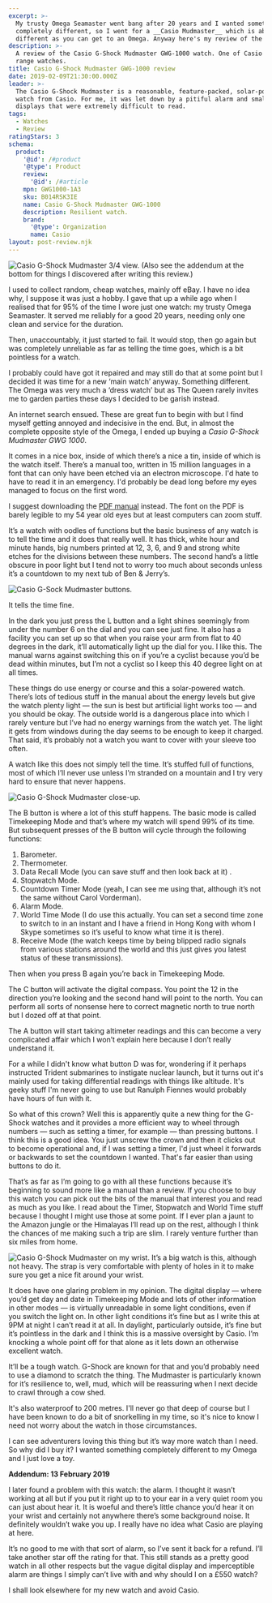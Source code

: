 ```yaml
---
excerpt: >-
  My trusty Omega Seamaster went bang after 20 years and I wanted something
  completely different, so I went for a __Casio Mudmaster__ which is about as
  different as you can get to an Omega. Anyway here's my review of the watch.
description: >-
  A review of the Casio G-Shock Mudmaster GWG-1000 watch. One of Casio's premium
  range watches.
title: Casio G-Shock Mudmaster GWG-1000 review
date: 2019-02-09T21:30:00.000Z
leader: >-
  The Casio G-Shock Mudmaster is a reasonable, feature-packed, solar-powered
  watch from Casio. For me, it was let down by a pitiful alarm and smaller
  displays that were extremely difficult to read.
tags:
  - Watches
  - Review
ratingStars: 3
schema:
  product:
    '@id': /#product
    '@type': Product
    review:
      '@id': /#article
    mpn: GWG1000-1A3
    sku: B014RSK3IE
    name: Casio G-Shock Mudmaster GWG-1000
    description: Resilient watch.
    brand:
      '@type': Organization
      name: Casio
layout: post-review.njk
---
```

 

![Casio G-Shock Mudmaster 3/4 view.](/assets/images/posts/2019/02/2019-02-10-g-shock-34.jpg "class=s50 left|@itemprop=image")
(Also see the addendum at the bottom for things I discovered after writing this review.) 

I used to collect random, cheap watches, mainly off eBay. I have no idea why, I suppose it was just a hobby. I gave that up a while ago when I realised that for 95% of the time I wore just one watch: my trusty Omega Seamaster. It served me reliably for a good 20 years, needing only one clean and service for the duration.

Then, unaccountably, it just started to fail. It would stop, then go again but was completely unreliable as far as telling the time goes, which is a bit pointless for a watch.

I probably could have got it repaired and may still do that at some point but I decided it was time for a new ‘main watch’ anyway. Something different. The Omega was very much a ‘dress watch’ but as The Queen rarely invites me to garden parties these days I decided to be garish instead.

An internet search ensued. These are great fun to begin with but I find myself getting annoyed and indecisive in the end. But, in almost the complete opposite style of the Omega, I ended up buying a *Casio G-Shock Mudmaster GWG 1000*.

It comes in a nice box, inside of which there’s a nice a tin, inside of which is the watch itself. There’s a manual too, written in 15 million languages in a font that can only have been etched via an electron microscope. I'd hate to have to read it in an emergency. I'd probably be dead long before my eyes managed to focus on the first word. 

I suggest downloading the [PDF manual](https://support.casio.com/storage/en/manual/pdf/EN/009/qw5463.pdf) instead. The font on the PDF is barely legible to my 54 year old eyes but at least computers can zoom stuff.

It’s a watch with oodles of functions but the basic business of any watch is to tell the time and it does that really well. It has thick, white hour and minute hands, big numbers printed at 12, 3, 6, and 9 and strong white etches for the divisions between these numbers. The second hand’s a little obscure in poor light but I tend not to worry too much about seconds unless it’s a countdown to my next tub of Ben & Jerry’s.

![Casio G-Sock Mudmaster buttons.](/assets/images/posts/2019/02/2019-02-10-g-shock-buttons.jpg "caption=Casio G-Sock Mudmaster buttons.|title=Casio G-Sock Mudmaster buttons.|@itemprop=image")

It tells the time fine. 

In the dark you just press the L button and a light shines seemingly from under the number 6 on the dial and you can see just fine. It also has a facility you can set up so that when you raise your arm from flat to 40 degrees in the dark, it’ll automatically light up the dial for you. I like this. The manual warns against switching this on if you’re a cyclist because you’d be dead within minutes, but I’m not a cyclist so I keep this 40 degree light on at all times.

These things do use energy or course and this a solar-powered watch. There’s lots of tedious stuff in the manual about the energy levels but give the watch plenty light — the sun is best but artificial light works too — and you should be okay. The outside world is a dangerous place into which I rarely venture but I’ve had no energy warnings from the watch yet. The light it gets from windows during the day seems to be enough to keep it charged. That said, it’s probably not a watch you want to cover with your sleeve too often.

A watch like this does not simply tell the time. It’s stuffed full of functions, most of which I’ll never use unless I’m stranded on a mountain and I try very hard to ensure that never happens.

![Casio G-Shock Mudmaster close-up.](/assets/images/posts/2019/02/2019-02-10-g-shock-close.jpg "caption=Casio G-Shock Mudmaster close-up.|title=Casio G-Shock Mudmaster close-up.|@itemprop=image")

The B button is where a lot of this stuff happens. The basic mode is called Timekeeping Mode and that’s where my watch will spend 99% of its time. But subsequent presses of the B button will cycle through the following functions:

1. Barometer.
2. Thermometer.
3. Data Recall Mode (you can save stuff and then look back at it) .
4. Stopwatch Mode.
5. Countdown Timer Mode (yeah, I can see me using that, although it’s not the same without Carol Vorderman).
6. Alarm Mode.
7. World Time Mode (I do use this actually.  You can set a second time zone to switch to in an instant and I have a friend in Hong Kong with whom I Skype sometimes so it’s useful to know what time it is there).
8. Receive Mode (the watch keeps time by being blipped radio signals from various stations around the world and this just gives you latest status of these transmissions).

Then when you press B again you’re back in Timekeeping Mode.

The C button will activate the digital compass. You point the 12 in the direction you’re looking and the second hand will point to the north. You can perform all sorts of nonsense here to correct magnetic north to true north but I dozed off at that point.

The A button will start taking altimeter readings and this can become a very complicated affair which I won’t explain here because I don’t really understand it.

For a while I didn't know what button D was for, wondering if it perhaps instructed Trident submarines to instigate nuclear launch, but it turns out it's mainly used for taking differential readings with things like altitude. It's geeky stuff I'm never going to use but Ranulph Fiennes would probably have hours of fun with it.

So what of this crown? Well this is apparently quite a new thing for the G-Shock watches and it provides a more efficient way to wheel through numbers — such as setting a timer, for example — than pressing buttons. I think this is a good idea. You just unscrew the crown and then it clicks out to become operational and, if I was setting a timer, I'd just wheel it forwards or backwards to set the countdown I wanted. That's far easier than using buttons to do it.

That’s as far as I’m going to go with all these functions because it’s beginning to sound more like a manual than a review. If you choose to buy this watch you can pick out the bits of the manual that interest you and read as much as you like. I read about the Timer, Stopwatch and World Time stuff because I thought I might use those at some point. If I ever plan a jaunt to the Amazon jungle or the Himalayas I’ll read up on the rest, although I think the chances of me making such a trip are slim. I rarely venture further than six miles from home.

![Casio G-Shock Mudmaster on my wrist.](/assets/images/posts/2019/02/2019-02-10-g-shock-on-wrist.jpg "caption=Casio G-Shock Mudmaster on my wrist.|class=s50 right|title=Casio G-Shock Mudmaster on my wrist.|@itemprop=image")
It’s a big watch is this, although not heavy. The strap is very comfortable with plenty of holes in it to make sure you get a nice fit around your wrist.

It does have one glaring problem in my opinion. The digital display — where you’d get day and date in Timekeeping Mode and lots of other information in other modes — is virtually unreadable in some light conditions, even if you switch the light on. In other light conditions it’s fine but as I write this at 9PM at night I can’t read it at all. In daylight, particularly outside, it’s fine but it’s pointless in the dark and I think this is a massive oversight by Casio. I’m knocking a whole point off for that alone as it lets down an otherwise excellent watch.

It’ll be a tough watch. G-Shock are known for that and you’d probably need to use a diamond to scratch the thing. The Mudmaster is particularly known for it’s resilience to, well, mud, which will be reassuring when I next decide to crawl through a cow shed.

It's also waterproof to 200 metres. I'll never go that deep of course but I have been known to do a bit of snorkelling in my time, so it's nice to know I need not worry about the watch in those circumstances.

I can see adventurers loving this thing but it’s way more watch than I need. So why did I buy it? I wanted something completely different to my Omega and I just love a toy. 

**Addendum: 13 February 2019**

I later found a problem with this watch: the alarm. I thought it wasn’t working at all but if you put it right up to to your ear in a very quiet room you can just about hear it. It is woeful and there’s little chance you’d hear it on your wrist and certainly not anywhere there’s some background noise. It definitely wouldn’t wake you up. I really have no idea what Casio are playing at here.

It’s no good to me with that sort of alarm, so I’ve sent it back for a refund. I’ll take another star off the rating for that. This still stands as a pretty good watch in all other respects but the vague digital display and imperceptible alarm are things I simply can’t live with and why should I on a £550 watch?

I shall look elsewhere for my new watch and avoid Casio.

 



